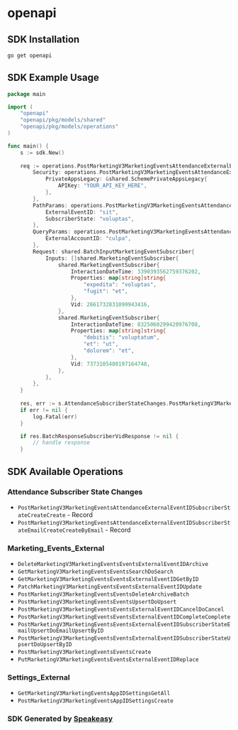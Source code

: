 # openapi

<!-- Start SDK Installation -->
## SDK Installation

```bash
go get openapi
```
<!-- End SDK Installation -->

## SDK Example Usage
<!-- Start SDK Example Usage -->
```go
package main

import (
    "openapi"
    "openapi/pkg/models/shared"
    "openapi/pkg/models/operations"
)

func main() {
    s := sdk.New()
    
    req := operations.PostMarketingV3MarketingEventsAttendanceExternalEventIDSubscriberStateCreateCreateRequest{
        Security: operations.PostMarketingV3MarketingEventsAttendanceExternalEventIDSubscriberStateCreateCreateSecurity{
            PrivateAppsLegacy: &shared.SchemePrivateAppsLegacy{
                APIKey: "YOUR_API_KEY_HERE",
            },
        },
        PathParams: operations.PostMarketingV3MarketingEventsAttendanceExternalEventIDSubscriberStateCreateCreatePathParams{
            ExternalEventID: "sit",
            SubscriberState: "voluptas",
        },
        QueryParams: operations.PostMarketingV3MarketingEventsAttendanceExternalEventIDSubscriberStateCreateCreateQueryParams{
            ExternalAccountID: "culpa",
        },
        Request: shared.BatchInputMarketingEventSubscriber{
            Inputs: []shared.MarketingEventSubscriber{
                shared.MarketingEventSubscriber{
                    InteractionDateTime: 3390393562759376202,
                    Properties: map[string]string{
                        "expedita": "voluptas",
                        "fugit": "et",
                    },
                    Vid: 2661732831099943416,
                },
                shared.MarketingEventSubscriber{
                    InteractionDateTime: 8325060299420976708,
                    Properties: map[string]string{
                        "debitis": "voluptatum",
                        "et": "ut",
                        "dolorem": "et",
                    },
                    Vid: 7373105480197164748,
                },
            },
        },
    }
    
    res, err := s.AttendanceSubscriberStateChanges.PostMarketingV3MarketingEventsAttendanceExternalEventIDSubscriberStateCreateCreate(ctx, req)
    if err != nil {
        log.Fatal(err)
    }

    if res.BatchResponseSubscriberVidResponse != nil {
        // handle response
    }
```
<!-- End SDK Example Usage -->

<!-- Start SDK Available Operations -->
## SDK Available Operations

### Attendance Subscriber State Changes

* `PostMarketingV3MarketingEventsAttendanceExternalEventIDSubscriberStateCreateCreate` - Record
* `PostMarketingV3MarketingEventsAttendanceExternalEventIDSubscriberStateEmailCreateCreateByEmail` - Record

### Marketing_Events_External

* `DeleteMarketingV3MarketingEventsEventsExternalEventIDArchive`
* `GetMarketingV3MarketingEventsEventsSearchDoSearch`
* `GetMarketingV3MarketingEventsEventsExternalEventIDGetByID`
* `PatchMarketingV3MarketingEventsEventsExternalEventIDUpdate`
* `PostMarketingV3MarketingEventsEventsDeleteArchiveBatch`
* `PostMarketingV3MarketingEventsEventsUpsertDoUpsert`
* `PostMarketingV3MarketingEventsEventsExternalEventIDCancelDoCancel`
* `PostMarketingV3MarketingEventsEventsExternalEventIDCompleteComplete`
* `PostMarketingV3MarketingEventsEventsExternalEventIDSubscriberStateEmailUpsertDoEmailUpsertByID`
* `PostMarketingV3MarketingEventsEventsExternalEventIDSubscriberStateUpsertDoUpsertByID`
* `PostMarketingV3MarketingEventsEventsCreate`
* `PutMarketingV3MarketingEventsEventsExternalEventIDReplace`

### Settings_External

* `GetMarketingV3MarketingEventsAppIDSettingsGetAll`
* `PostMarketingV3MarketingEventsAppIDSettingsCreate`

<!-- End SDK Available Operations -->

### SDK Generated by [Speakeasy](https://docs.speakeasyapi.dev/docs/using-speakeasy/client-sdks)
